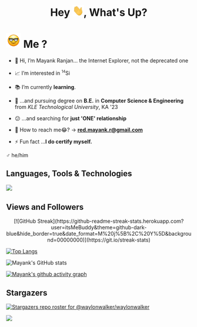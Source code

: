 <h1 align="center"> Hey <img src="https://github.com/itsMeBuddy/itsMeBuddy/blob/main/gifs/wave.gif" width="30px" height="30px" />, What's Up? </h1>

# <img src="https://github.com/itsMeBuddy/itsMeBuddy/blob/main/gifs/Gif_.gif" width="40px" height="40px" /> Me ?

- 👋 Hi, I’m Mayank Ranjan... the Internet Explorer, not the deprecated one

- 📈 I’m interested in <sup><small>14</small></sup>Si

- 📚 I’m currently **learning**.

- 🥱 ...and pursuing degree on **B.E.** in **Computer Science & Engineering** from _KLE Technological University_, KA '23

- 😕 ...and searching for **just 'ONE' relationship**

- 📮 How to reach me😂? -> **red.mayank.r@gmail.com**

- ⚡ Fun fact ...**I do certify myself.**

♂ he/him

## Languages, Tools & Technologies

<p align="left">
    <a href=""><img src="https://img.icons8.com/color/48/000000/c-plus-plus-logo.png"/></a>
</p>

## Views and Followers

<p align="center">
    [![GitHub Streak](https://github-readme-streak-stats.herokuapp.com?user=itsMeBuddy&theme=github-dark-blue&hide_border=true&date_format=M%20j%5B%2C%20Y%5D&background=00000000)](https://git.io/streak-stats) 
</p>

[![Top Langs](https://github-readme-stats.vercel.app/api/top-langs/?username=itsMeBuddy&layout=compact)](https://github.com/anuraghazra/github-readme-stats)

![Mayank's GitHub stats](https://github-readme-stats.vercel.app/api?username=itsMeBuddy&show_icons=true&theme=radical)

[![Mayank's github activity graph](https://activity-graph.herokuapp.com/graph?username=itsMeBuddy&bg_color=0D1117&color=5BCDEC&line=5BCDEC&point=FFFFFF&hide_border=true)](https://github.com/itsMeBuddy/)

## Stargazers

[![Stargazers repo roster for @waylonwalker/waylonwalker](https://reporoster.com/stars/itsMeBuddy/itsMeBuddy)](https://github.com/itsMeBuddy/itsMeBuddy)

<a href="https://github.com/itsMeBuddy/">
    <img src="https://komarev.com/ghpvc/?username=itsMeBuddy">
</a>
